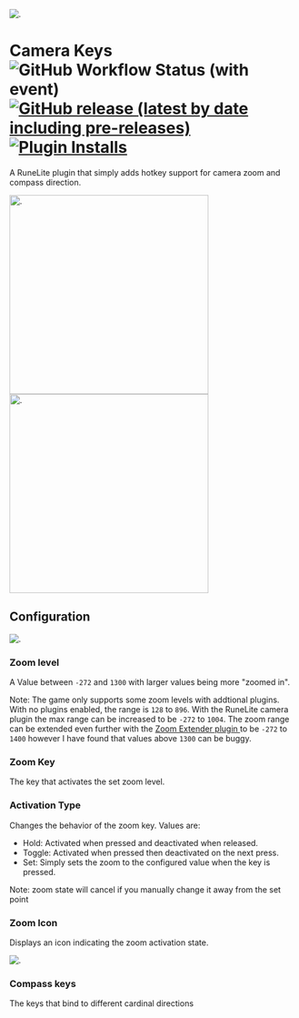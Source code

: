 ![.](https://i.imgur.com/H9pDVkk.png)

# Camera Keys ![GitHub Workflow Status (with event)](https://img.shields.io/github/actions/workflow/status/neilrush/Camera-Keys/javaCI.yml) [![GitHub release (latest by date including pre-releases)](https://img.shields.io/github/v/release/neilrush/Camera-Keys?include_prereleases&logo=github)](https://github.com/neilrush/Camera-Keys/releases) [![Plugin Installs](http://img.shields.io/endpoint?url=https://i.pluginhub.info/shields/installs/plugin/Camera-Keys)](https://runelite.net/plugin-hub/neilrush)

A RuneLite plugin that simply adds hotkey support for camera zoom and compass direction.

<p><img alt="." height="350" src="https://i.imgur.com/gIEA4QE.gif" title="Camera zoom demo" width="350"/>
<img alt="." height="350" src="https://i.imgur.com/cUZAA1F.gif" title="Compass direction demo" width="350"/></p>

## Configuration

![.](https://i.imgur.com/z5pjT9G.png)

<h3>Zoom level</h3>
<p>A Value between <code>-272</code> and <code>1300</code> with larger values being more "zoomed in".</p>

<p> Note: The game only supports some zoom levels with addtional plugins. With no plugins enabled, the range is <code>128</code> to <code>896</code>.
With the RuneLite camera plugin the max range can be increased to be <code>-272</code> to <code>1004</code>. The zoom range can be extended even
further with the <a href="https://github.com/Adam-/runelite-plugins/tree/zoom"> Zoom Extender plugin </a> to be  <code>-272</code> to <code>1400</code>
however I have found that values above <code>1300</code> can be buggy.</p>

<h3>Zoom Key</h3>
The key that activates the set zoom level.

<h3>Activation Type</h3>

Changes the behavior of the zoom key. Values are:
* Hold: Activated when pressed and deactivated when released.
* Toggle: Activated when pressed then deactivated on the next press.
* Set: Simply sets the zoom to the configured value when the key is pressed.
<p> Note: zoom state will cancel if you manually change it away from the set point</p>

<h3>Zoom Icon</h3>
<p>Displays an icon indicating the zoom activation state.</p>

![.](https://i.imgur.com/MEjdkzx.png)

<h3>Compass keys</h3>
<p>The keys that bind to different cardinal directions</p>
